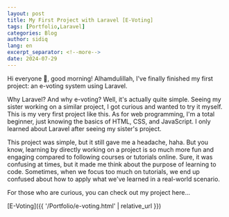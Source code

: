 ```yaml
---
layout: post
title: My First Project with Laravel [E-Voting]
tags: [Portfolio,Laravel]
categories: Blog
author: sidiq
lang: en
excerpt_separator: <!--more-->
date: 2024-07-29
---
```

Hi everyone 👋, good morning! Alhamdulillah, I've finally finished my first project: an e-voting system using Laravel.
<!--more-->

Why Laravel? And why e-voting? Well, it's actually quite simple. Seeing my sister working on a similar project, I got curious and wanted to try it myself. This is my very first project like this. As for web programming, I'm a total beginner, just knowing the basics of HTML, CSS, and JavaScript. I only learned about Laravel after seeing my sister's project.


This project was simple, but it still gave me a headache, haha. But you know, learning by directly working on a project is so much more fun and engaging compared to following courses or tutorials online. Sure, it was confusing at times, but it made me think about the purpose of learning to code. Sometimes, when we focus too much on tutorials, we end up confused about how to apply what we've learned in a real-world scenario.

For those who are curious, you can check out my project here...

[E-Voting]({{ '/Portfolio/e-voting.html' | relative_url }})
